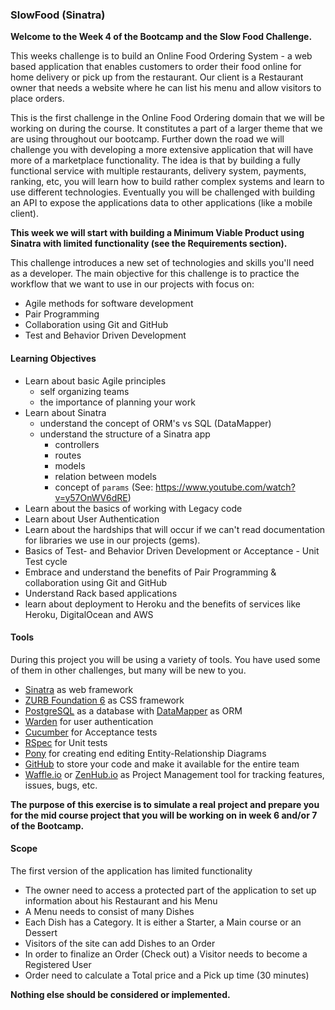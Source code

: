 ### SlowFood (Sinatra)

**Welcome to the Week 4 of the Bootcamp and the Slow Food Challenge.** 

This weeks challenge is to build an Online Food Ordering System - a web based application that enables customers to order their food online for home delivery or pick up from the restaurant. Our client is a Restaurant owner that needs a website where he can list his menu and allow visitors to place orders. 

This is the first challenge in the Online Food Ordering domain that we will be working on during the course. It constitutes a part of a larger theme that we are using throughout our bootcamp. Further down the road we will challenge you with developing a more extensive application that will have more of a marketplace functionality. The idea is that by building a fully functional service with multiple restaurants, delivery system, payments, ranking, etc, you will learn how to build rather complex systems and learn to use different technologies. Eventually you will be challenged with building an API to expose the applications data to other applications (like a mobile client).

**This week we will start with building a Minimum Viable Product using Sinatra with limited functionality (see the Requirements section).**

This challenge introduces a new set of technologies and skills you'll need as a developer. The main objective for this challenge is to practice the workflow that we want to use in our projects with focus on:

* Agile methods for software development
* Pair Programming
* Collaboration using Git and GitHub
* Test and Behavior Driven Development



#### Learning Objectives
* Learn about basic Agile principles
  - self organizing teams
  - the importance of planning your work
* Learn about Sinatra
  - understand the concept of ORM's vs SQL (DataMapper)
  - understand the structure of a Sinatra app
    - controllers
    - routes
    - models
    - relation between models
    - concept of `params` (See: https://www.youtube.com/watch?v=y57OnWV6dRE)
* Learn about the basics of working with Legacy code
* Learn about User Authentication
* Learn about the hardships that will occur if we can't read documentation for libraries we use in our projects (gems).
* Basics of Test- and Behavior Driven Development or Acceptance - Unit Test cycle
* Embrace and understand the benefits of Pair Programming & collaboration using Git and GitHub
* Understand Rack based applications
* learn about deployment to Heroku and the benefits of services like Heroku, DigitalOcean and AWS


#### Tools
During this project you will be using a variety of tools. You have used some of them in other challenges, but many will be new to you. 
* [Sinatra](http://www.sinatrarb.com/) as web framework
* [ZURB Foundation 6](http://foundation.zurb.com/sites/docs/) as CSS framework
* [PostgreSQL](http://www.postgresql.org/) as a database with [DataMapper](http://datamapper.org) as ORM
* [Warden](https://github.com/hassox/warden) for user authentication
* [Cucumber](https://cucumber.io/) for Acceptance tests
* [RSpec](http://rspec.info/) for Unit tests
* [Pony](https://editor.ponyorm.com/) for creating end editing Entity-Relationship Diagrams
* [GitHub](https://github.com/) to store your code and make it available for the entire team
* [Waffle.io](https://waffle.io/) or [ZenHub.io](https://www.zenhub.io/) as Project Management tool for tracking features, issues, bugs, etc.

**The purpose of this exercise is to simulate a real project and prepare you for the mid course project that you will be working on in week 6 and/or 7 of the Bootcamp.**  

#### Scope

The first version of the application has limited functionality

* The owner need to access a protected part of the application to set up information about his Restaurant and his Menu
* A Menu needs to consist of many Dishes
* Each Dish has a Category. It is either a Starter, a Main course or an Dessert
* Visitors of the site can add Dishes to an Order
* In order to finalize an Order (Check out) a Visitor needs to become a Registered User
* Order need to calculate a Total price and a Pick up time (30 minutes)

**Nothing else should be considered or implemented.**




 






